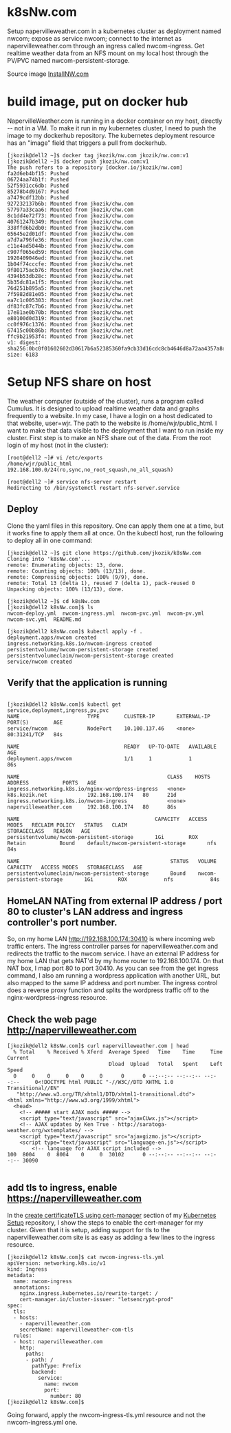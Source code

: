 # k8sNw.com
Setup napervilleweather.com in a kubernetes cluster as deployment named nwcom; expose as service nwcom; connect to the internet as napervilleweather.com through an ingress called nwcom-ingress. Get realtime weather data from an NFS mount on my local host through the PV/PVC named nwcom-persistent-storage.

Source image [InstallNW.com](https://github.com/jkozik/InstallNW.com)

# build image, put on docker hub
NapervilleWeather.com is running in a docker container on my host, directly -- not in a VM.  To make it run in my kubernetes cluster, I need to push the image to my dockerhub repository.  The kubernetes deployment resource has an "image" field that triggers a pull from dockerhub.
```
[jkozik@dell2 ~]$ docker tag jkozik/nw.com jkozik/nw.com:v1
[jkozik@dell2 ~]$ docker push jkozik/nw.com:v1
The push refers to a repository [docker.io/jkozik/nw.com]
fa2d6eb4bf15: Pushed
06724aa74b1f: Pushed
52f5931cc6db: Pushed
85278b4d9167: Pushed
a7479cdf12bb: Pushed
927232137b6b: Mounted from jkozik/chw.com
57797a33caa6: Mounted from jkozik/chw.com
8c1dd4e72f73: Mounted from jkozik/chw.com
40761247b349: Mounted from jkozik/chw.com
338ffd6b2db0: Mounted from jkozik/chw.com
65645e2d01df: Mounted from jkozik/chw.com
a7d7a796fe36: Mounted from jkozik/chw.com
c11e4ad5044b: Mounted from jkozik/chw.com
c907f065ed59: Mounted from jkozik/chw.com
1920409046ed: Mounted from jkozik/chw.net
1b04f74cccfe: Mounted from jkozik/chw.net
9f80175acb76: Mounted from jkozik/chw.net
4394b53db28c: Mounted from jkozik/chw.net
5b35dc81a1f5: Mounted from jkozik/chw.net
76d251b895a5: Mounted from jkozik/chw.net
7f5982d81e05: Mounted from jkozik/chw.net
ea7c1c005303: Mounted from jkozik/chw.net
df83fc87c7b6: Mounted from jkozik/chw.net
17e81ae0b70b: Mounted from jkozik/chw.net
e80100d0d319: Mounted from jkozik/chw.net
cc0f976c1376: Mounted from jkozik/chw.net
67415c00b86b: Mounted from jkozik/chw.net
ffc9b21953f4: Mounted from jkozik/chw.net
v1: digest: sha256:0bc0f01602602d30617b6a52385360fa9cb33d16cdc8cb4646d8a72aa4357a8d size: 6183

```
# Setup NFS share on host
The weather computer (outside of the cluster), runs a program called Cumulus.  It is designed to upload realtime weather data and graphs frequently to a website.  In my case, I have a login on a host dedicated to that website, user=wjr. The path to the website is /home/wjr/public_html. I want to make that data visible to the deployment that I want to run inside my cluster.  First step is to make an NFS share out of the data.  From the root login of my host (not in the cluster):
```
[root@dell2 ~]# vi /etc/exports
/home/wjr/public_html    192.168.100.0/24(ro,sync,no_root_squash,no_all_squash)

[root@dell2 ~]# service nfs-server restart
Redirecting to /bin/systemctl restart nfs-server.service

```
## Deploy
Clone the yaml files in this repository.  One can apply them one at a time, but it works fine to apply them all at once.  On the kubectl host, run the following to deploy all in one command:
```
[jkozik@dell2 ~]$ git clone https://github.com/jkozik/k8sNw.com
Cloning into 'k8sNw.com'...
remote: Enumerating objects: 13, done.
remote: Counting objects: 100% (13/13), done.
remote: Compressing objects: 100% (9/9), done.
remote: Total 13 (delta 1), reused 7 (delta 1), pack-reused 0
Unpacking objects: 100% (13/13), done.

[jkozik@dell2 ~]$ cd k8sNw.com
[jkozik@dell2 k8sNw.com]$ ls
nwcom-deploy.yml  nwcom-ingress.yml  nwcom-pvc.yml  nwcom-pv.yml  nwcom-svc.yml  README.md

[jkozik@dell2 k8sNw.com]$ kubectl apply -f .
deployment.apps/nwcom created
ingress.networking.k8s.io/nwcom-ingress created
persistentvolume/nwcom-persistent-storage created
persistentvolumeclaim/nwcom-persistent-storage created
service/nwcom created
```
## Verify that the application is running
```

[jkozik@dell2 k8sNw.com]$ kubectl get service,deployment,ingress,pv,pvc
NAME                      TYPE        CLUSTER-IP       EXTERNAL-IP   PORT(S)        AGE
service/nwcom             NodePort    10.100.137.46    <none>        80:31241/TCP   84s

NAME                                  READY   UP-TO-DATE   AVAILABLE   AGE
deployment.apps/nwcom                 1/1     1            1           86s

NAME                                                CLASS    HOSTS                     ADDRESS           PORTS   AGE
ingress.networking.k8s.io/nginx-wordpress-ingress   <none>   k8s.kozik.net             192.168.100.174   80      21d
ingress.networking.k8s.io/nwcom-ingress             <none>   napervilleweather.com     192.168.100.174   80      86s

NAME                                            CAPACITY   ACCESS MODES   RECLAIM POLICY   STATUS   CLAIM                                  STORAGECLASS   REASON   AGE
persistentvolume/nwcom-persistent-storage       1Gi        ROX            Retain           Bound    default/nwcom-persistent-storage       nfs                     84s

NAME                                                 STATUS   VOLUME                         CAPACITY   ACCESS MODES   STORAGECLASS   AGE
persistentvolumeclaim/nwcom-persistent-storage       Bound    nwcom-persistent-storage       1Gi        ROX            nfs            84s
```
## HomeLAN NATing from external IP address / port 80 to cluster's LAN address and ingress controller's port number.
So, on my home LAN http://192.168.100.174:30410 is where incoming web traffic enters.  The ingress controller parses for napervilleweather.com and redirects the traffic to the nwcom service. I have an external IP address for my home LAN that gets NAT'd by my home router to 192.168.100.174.  On that NAT box, I map port 80 to port 30410. As you can see from the get ingress command, I also am running a wordpress application with another URL, but also mapped to the same IP address and port number.  The ingress control does a reverse proxy function and splits the wordpress traffic off to the nginx-wordpress-ingress resource.

## Check the web page http://napervilleweather.com
```
[jkozik@dell2 k8sNw.com]$ curl napervilleweather.com | head
  % Total    % Received % Xferd  Average Speed   Time    Time     Time  Current
                                 Dload  Upload   Total   Spent    Left  Speed
  0     0    0     0    0     0      0      0 --:--:-- --:--:-- --:--:--     0<!DOCTYPE html PUBLIC "-//W3C//DTD XHTML 1.0 Transitional//EN"
   "http://www.w3.org/TR/xhtml1/DTD/xhtml1-transitional.dtd">
<html xmlns="http://www.w3.org/1999/xhtml">
  <head>
    <!-- ##### start AJAX mods ##### -->
    <script type="text/javascript" src="ajaxCUwx.js"></script>
    <!-- AJAX updates by Ken True - http://saratoga-weather.org/wxtemplates/ -->
    <script type="text/javascript" src="ajaxgizmo.js"></script>
    <script type="text/javascript" src="language-en.js"></script>
        <!-- language for AJAX script included -->
100  8004    0  8004    0     0  30102      0 --:--:-- --:--:-- --:--:-- 30090
    
```
## add tls to ingress, enable https://napervilleweather.com
In the [create certificate](https://github.com/jkozik/SetupKubeadmCentos7/blob/main/TLS%20using%20cert-manager.md#create-a-certificate)[TLS using cert-manager](https://github.com/jkozik/SetupKubeadmCentos7/blob/main/TLS%20using%20cert-manager.md) section of my [Kubernetes Setup](https://github.com/jkozik/SetupKubeadmCentos7) repository, I show the steps to enable the cert-manager for my cluster.  Given that it is setup, adding support for tls to the napervilleweather.com site is as easy as adding a few lines to the ingress resource.  
```
[jkozik@dell2 k8sNw.com]$ cat nwcom-ingress-tls.yml
apiVersion: networking.k8s.io/v1
kind: Ingress
metadata:
  name: nwcom-ingress
  annotations:
    nginx.ingress.kubernetes.io/rewrite-target: /
    cert-manager.io/cluster-issuer: "letsencrypt-prod"
spec:
  tls:
  - hosts:
    - napervilleweather.com
    secretName: napervilleweather-com-tls
  rules:
  - host: napervilleweather.com
    http:
      paths:
      - path: /
        pathType: Prefix
        backend:
          service:
            name: nwcom
            port:
              number: 80
[jkozik@dell2 k8sNw.com]$
```
Going forward, apply the nwcom-ingress-tls.yml resource and not the nwcom-ingress.yml one.
